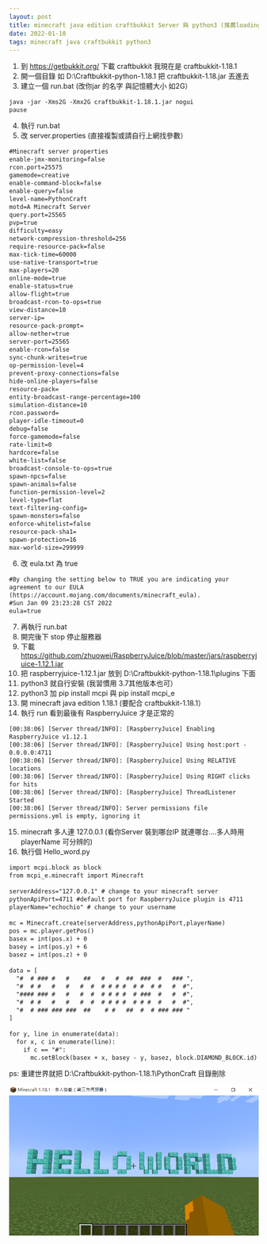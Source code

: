 ```yaml
---
layout: post
title: minecraft java edition craftbukkit Server 與 python3 (推薦loading比較輕）
date: 2022-01-10
tags: minecraft java craftbukkit python3
---
```


1. 到 https://getbukkit.org/ 下載 craftbukkit 我現在是 craftbukkit-1.18.1
2. 開一個目錄 如 D:\Craftbukkit-python-1.18.1  把 craftbukkit-1.18.jar 丟進去
3. 建立一個 run.bat (改你jar 的名字 與記憶體大小 如2G）
```
java -jar -Xms2G -Xmx2G craftbukkit-1.18.1.jar nogui
pause
```
4. 執行 run.bat
5. 改 server.properties (直接複製或請自行上網找參數）
```
#Minecraft server properties
enable-jmx-monitoring=false
rcon.port=25575
gamemode=creative
enable-command-block=false
enable-query=false
level-name=PythonCraft
motd=A Minecraft Server
query.port=25565
pvp=true
difficulty=easy
network-compression-threshold=256
require-resource-pack=false
max-tick-time=60000
use-native-transport=true
max-players=20
online-mode=true
enable-status=true
allow-flight=true
broadcast-rcon-to-ops=true
view-distance=10
server-ip=
resource-pack-prompt=
allow-nether=true
server-port=25565
enable-rcon=false
sync-chunk-writes=true
op-permission-level=4
prevent-proxy-connections=false
hide-online-players=false
resource-pack=
entity-broadcast-range-percentage=100
simulation-distance=10
rcon.password=
player-idle-timeout=0
debug=false
force-gamemode=false
rate-limit=0
hardcore=false
white-list=false
broadcast-console-to-ops=true
spawn-npcs=false
spawn-animals=false
function-permission-level=2
level-type=flat
text-filtering-config=
spawn-monsters=false
enforce-whitelist=false
resource-pack-sha1=
spawn-protection=16
max-world-size=299999
```

6. 改 eula.txt 為 true
```
#By changing the setting below to TRUE you are indicating your agreement to our EULA (https://account.mojang.com/documents/minecraft_eula).
#Sun Jan 09 23:23:28 CST 2022
eula=true
```

7. 再執行 run.bat
8. 開完後下 stop 停止服務器
9. 下載 https://github.com/zhuowei/RaspberryJuice/blob/master/jars/raspberryjuice-1.12.1.jar
10. 把 raspberryjuice-1.12.1.jar 放到 D:\Craftbukkit-python-1.18.1\plugins 下面
11. python3 就自行安裝 (我習慣用 3.7其他版本也可）
12. python3 加 pip install mcpi 與 pip install mcpi_e
13. 開 minecraft java edition 1.18.1 (要配合 craftbukkit-1.18.1）
14. 執行 run 看到最後有 RaspberryJuice 才是正常的
```
[00:38:06] [Server thread/INFO]: [RaspberryJuice] Enabling RaspberryJuice v1.12.1
[00:38:06] [Server thread/INFO]: [RaspberryJuice] Using host:port - 0.0.0.0:4711
[00:38:06] [Server thread/INFO]: [RaspberryJuice] Using RELATIVE locations
[00:38:06] [Server thread/INFO]: [RaspberryJuice] Using RIGHT clicks for hits
[00:38:06] [Server thread/INFO]: [RaspberryJuice] ThreadListener Started
[00:38:06] [Server thread/INFO]: Server permissions file permissions.yml is empty, ignoring it
```
 
15. minecraft 多人連 127.0.0.1 (看你Server 裝到哪台IP 就連哪台....多人時用playerName 可分辨的)
16. 執行個 Hello_word.py

```
import mcpi.block as block
from mcpi_e.minecraft import Minecraft

serverAddress="127.0.0.1" # change to your minecraft server
pythonApiPort=4711 #default port for RaspberryJuice plugin is 4711
playerName="echochio" # change to your username

mc = Minecraft.create(serverAddress,pythonApiPort,playerName)
pos = mc.player.getPos()
basex = int(pos.x) + 0
basey = int(pos.y) + 6
basez = int(pos.z) + 0

data = [
  "#  # ### #   #    ##   #   #  ##  ###  #   ### ",
  "#  # #   #   #   #  #  # # # #  # #  # #   #  #",
  "#### ### #   #   #  #  # # # #  # ###  #   #  #",
  "#  # #   #   #   #  #  # # # #  # # #  #   #  #",
  "#  # ### ### ###  ##    # #   ##  #  # ### ### "
]

for y, line in enumerate(data):
  for x, c in enumerate(line):
    if c == "#":
      mc.setBlock(basex + x, basey - y, basez, block.DIAMOND_BLOCK.id)
```

ps: 重建世界就把 D:\Craftbukkit-python-1.18.1\PythonCraft 目錄刪除

<img src="/images/posts/minecraft/a.png">

